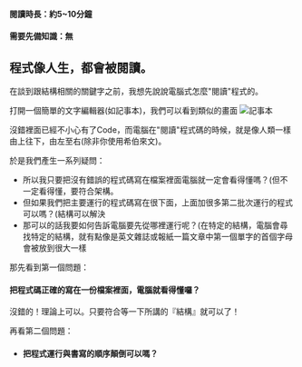 #### **閱讀時長：約5~10分鐘**
#### **需要先備知識：無**

## 程式像人生，都會被閱讀。

在談到跟結構相關的關鍵字之前，我想先說說電腦式怎麼"閱讀"程式的。

打開一個簡單的文字編輯器(如記事本)，我們可以看到類似的畫面
![記事本](https://user-images.githubusercontent.com/78290201/125462071-5d41baf0-d84c-4b22-8efe-94dfe2c37ad9.png "記事本")

沒錯裡面已經不小心有了Code，而電腦在"閱讀"程式碼的時候，就是像人類一樣由上往下，由左至右(除非你使用希伯來文)。

於是我們產生一系列疑問：
- 所以我只要把沒有錯誤的程式碼寫在檔案裡面電腦就一定會看得懂嗎？(但不一定看得懂，要符合架構。
- 但如果我們把主要運行的程式碼寫在很下面，上面加很多第二批次運行的程式可以嗎？(結構可以解決
- 那可以的話我要如何告訴電腦要先從哪裡運行呢？(在特定的結構，電腦會尋找特定的結構，就有點像是英文雜誌或報紙一篇文章中第一個單字的首個字母會被放到很大一樣

那先看到第一個問題：

#### 把程式碼正確的寫在一份檔案裡面，電腦就看得懂囉？
沒錯的！理論上可以。只要符合等一下所講的『結構』就可以了！

再看第二個問題：
- #### 把程式運行與書寫的順序顛倒可以嗎？
